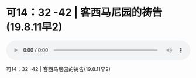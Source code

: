 # 可14：32 -42 | 客西马尼园的祷告(19.8.11早2)

<audio style="width: 100%;" preload="false" controls controlslist="nodownload"><source src="//cdn.wechat.edu.pl/audio/mp3/old/27604.mp3" type="audio/mpeg">Your browser does not support the audio element.</audio>


<p>可14：32 -42 | 客西马尼园的祷告(19.8.11早2)</p>
